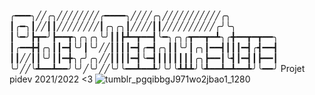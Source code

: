 
╭━━━╮╱╱╭╮╱╱╱╱╱╱╱╱╭━━━━╮╱╱╱╱╭╮╱╱╱╱╱╱╱╱╱╱╱╭╮
┃╭━╮┃╱╱┃┃╱╱╱╱╱╱╱╱┃╭╮╭╮┃╱╱╱╱┃┃╱╱╱╱╱╱╱╱╱╱╭╯╰╮
┃╰━╯┣┳━╯┣━━┳╮╭╮╭╮╰╯┃┃┣┻━┳━━┫╰━╮╭╮╭┳━━┳━┻╮╭╋━━┳━┳━━╮
┃╭━━╋┫╭╮┃┃━┫╰╯┃╰╯╱╱┃┃┃┃━┫╭━┫╭╮┃┃╰╯┃╭╮┃━━┫┃┃┃━┫╭┫━━┫
┃┃╱╱┃┃╰╯┃┃━╋╮╭╯╭╮╱╱┃┃┃┃━┫╰━┫┃┃┃┃┃┃┃╭╮┣━━┃╰┫┃━┫┃┣━━┃
╰╯╱╱╰┻━━┻━━╯╰╯╱╰╯╱╱╰╯╰━━┻━━┻╯╰╯╰┻┻┻╯╰┻━━┻━┻━━┻╯╰━━╯
        Projet pidev 2021/2022 <3
![tumblr_pgqibbgJ971wo2jbao1_1280](https://user-images.githubusercontent.com/63337471/157345610-ee28a537-5860-4a68-81c6-6425e6da40f1.png)
